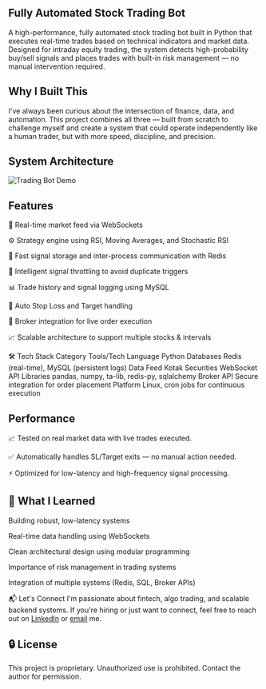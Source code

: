 ## Fully Automated Stock Trading Bot
A high-performance, fully automated stock trading bot built in Python that executes real-time trades based on technical indicators and market data. Designed for intraday equity trading, the system detects high-probability buy/sell signals and places trades with built-in risk management — no manual intervention required.

## Why I Built This
I've always been curious about the intersection of finance, data, and automation. This project combines all three — built from scratch to challenge myself and create a system that could operate independently like a human trader, but with more speed, discipline, and precision.

## System Architecture 

![Trading Bot Demo](https://media.licdn.com/dms/image/v2/D4D22AQHQNQo7i6qiYQ/feedshare-shrink_1280/feedshare-shrink_1280/0/1722856132867?e=1746057600&v=beta&t=NQ8SEUvgVf1-QwvpWIPp0PRiV0SSF59UpWoLSO_Fekc)


## Features

📡 Real-time market feed via WebSockets

⚙️ Strategy engine using RSI, Moving Averages, and Stochastic RSI

💾 Fast signal storage and inter-process communication with Redis

🧠 Intelligent signal throttling to avoid duplicate triggers

📊 Trade history and signal logging using MySQL

🔁 Auto Stop Loss and Target handling

🏦 Broker integration for live order execution

📈 Scalable architecture to support multiple stocks & intervals

🛠️ Tech Stack
Category	Tools/Tech
Language	Python
Databases	Redis (real-time), MySQL (persistent logs)
Data Feed	Kotak Securities WebSocket API
Libraries	pandas, numpy, ta-lib, redis-py, sqlalchemy
Broker API	Secure integration for order placement
Platform	Linux, cron jobs for continuous execution


## Performance
📈 Tested on real market data with live trades executed.

✅ Automatically handles SL/Target exits — no manual action needed.

⚡ Optimized for low-latency and high-frequency signal processing.


## 💼 What I Learned
Building robust, low-latency systems

Real-time data handling using WebSockets

Clean architectural design using modular programming

Importance of risk management in trading systems

Integration of multiple systems (Redis, SQL, Broker APIs)




📬 Let's Connect
I'm passionate about fintech, algo trading, and scalable backend systems.
If you're hiring or just want to connect, feel free to reach out on [LinkedIn](https://www.linkedin.com/in/vaibhav-mokale-b50504217/) or [email](mokalevaibhav@gmail.com) me.












## 🔒 License

This project is proprietary. Unauthorized use is prohibited. Contact the author for permission.
